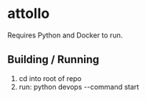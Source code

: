 # attollo

Requires Python and Docker to run.

## Building / Running
1. cd into root of repo
2. run: python devops --command start